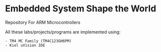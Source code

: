 # Embedded System Shape the World 
Repository For ARM Microcontrollers

All these labs/projects/programs are implemented using:

	- TM4 MC Family (TM4C123GH6PM)
	- Kiel uVision IDE
